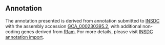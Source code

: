 

Annotation
----------

The annotation presented is derived from annotation submitted to
[INSDC](http://www.insdc.org) with the assembly accession
[GCA\_000230395.2](http://www.ebi.ac.uk/ena/data/view/GCA_000230395.2),
with additional non-coding genes derived from
[Rfam](http://rfam.xfam.org/). For more details, please visit [INSDC
annotation
import](http://ensemblgenomes.org/info/data/insdc_annotation).
